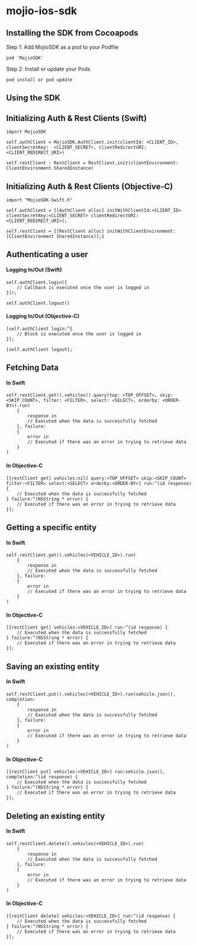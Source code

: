 # mojio-ios-sdk

## Installing the SDK from Cocoapods

Step 1: Add MojioSDK as a pod to your Podfile <br/>
```
pod 'MojioSDK'
```
Step 2: Install or update your Pods <br/>
```
pod install or pod update
```

## Using the SDK

## Initializing Auth & Rest Clients (Swift)
```
import MojioSDK

self.authClient = MojioSDK.AuthClient.init(clientId: <CLIENT_ID>, clientSecretKey:  <CLIENT_SECRET>, clientRedirectURI: <CLIENT_REDIRECT_URI>)

self.restClient : RestClient = RestClient.init(clientEnvironment: ClientEnvironment.SharedInstance)
```

## Initializing Auth & Rest Clients (Objective-C)
```
import "MojioSDK-Swift.h"

self.authClient = [[AuthClient alloc] initWithClientId:<CLIENT_ID> clientSecretKey:<CLIENT_SECRET> clientRedirectURI:<CLIENT_REDIRECT_URI>];

self.restClient = [[RestClient alloc] initWithClientEnvironment:[ClientEnvironment SharedInstance]];1
```

## Authenticating a user

#### Logging In/Out (Swift)
```
self.authClient.login({
    // Callback is executed once the user is logged in
}]);

self.authClient.logout()
```

#### Logging In/Out (Objective-C)
```
[self.authClient login:^{
    // Block is executed once the user is logged in
}];

[self.authClient logout];
```

## Fetching Data

#### In Swift
```
self.restClient.get().vehicles().query(top: <TOP_OFFSET>, skip: <SKIP_COUNT>, filter: <FILTER>, select: <SELECT>, orderby: <ORDER-BY>).run(
    {
        response in
        // Executed when the data is successfully fetched
    }, failure:
    {
        error in
        // Executed if there was an error in trying to retrieve data
    }
)
```
#### In Objective-C
```
[[restClient get] vehicles:nil] query:<TOP_OFFSET> skip:<SKIP_COUNT> filter:<FILTER> select:<SELECT> orderby:<ORDER-BY>] run:^(id response) {
    // Executed when the data is successfully fetched
} failure:^(NSString * error) {
    // Executed if there was an error in trying to retrieve data
}];
```

## Getting a specific entity

#### In Swift
```
self.restClient.get().vehicles(<VEHICLE_ID>).run(
    {
        response in
        // Executed when the data is successfully fetched
    }, failure:
    {
        error in
        // Executed if there was an error in trying to retrieve data
    }
)
```

#### In Objective-C
```
[[restClient get] vehicles:<VEHICLE_ID>] run:^(id response) {
    // Executed when the data is successfully fetched
} failure:^(NSString * error) {
    // Executed if there was an error in trying to retrieve data
}];
```

## Saving an existing entity

#### In Swift
```
self.restClient.put().vehicles(<VEHICLE_ID>).run(vehicle.json(), completion:
    {
        response in
        // Executed when the data is successfully fetched
    }, failure:
    {
        error in
        // Executed if there was an error in trying to retrieve data
    }
)
```

#### In Objective-C
```
[[restClient put] vehicles:<VEHICLE_ID>] run:vehicle.json(), completion:^(id response) {
    // Executed when the data is successfully fetched
} failure:^(NSString * error) {
    // Executed if there was an error in trying to retrieve data
}];
```

## Deleting an existing entity

#### In Swift
```
self.restClient.delete().vehicles(<VEHICLE_ID>).run(
    {
        response in
        // Executed when the data is successfully fetched
    }, failure:
    {
        error in
        // Executed if there was an error in trying to retrieve data
    }
)
```

#### In Objective-C
```
[[restClient delete] vehicles:<VEHICLE_ID>] run:^(id response) {
    // Executed when the data is successfully fetched
} failure:^(NSString * error) {
    // Executed if there was an error in trying to retrieve data
}];
```

